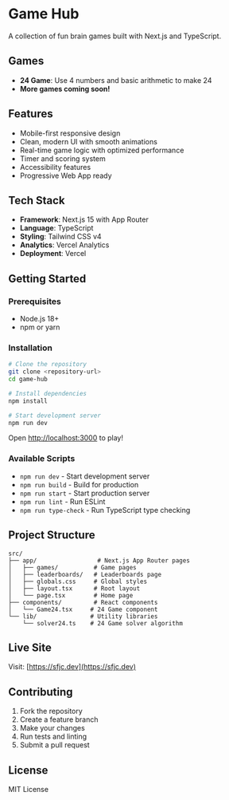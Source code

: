 # Game Hub

A collection of fun brain games built with Next.js and TypeScript.

## Games

- **24 Game**: Use 4 numbers and basic arithmetic to make 24
- **More games coming soon!**

## Features

- Mobile-first responsive design
- Clean, modern UI with smooth animations
- Real-time game logic with optimized performance
- Timer and scoring system
- Accessibility features
- Progressive Web App ready

## Tech Stack

- **Framework**: Next.js 15 with App Router
- **Language**: TypeScript
- **Styling**: Tailwind CSS v4
- **Analytics**: Vercel Analytics
- **Deployment**: Vercel

## Getting Started

### Prerequisites

- Node.js 18+ 
- npm or yarn

### Installation

```bash
# Clone the repository
git clone <repository-url>
cd game-hub

# Install dependencies
npm install

# Start development server
npm run dev
```

Open [http://localhost:3000](http://localhost:3000) to play!

### Available Scripts

- `npm run dev` - Start development server
- `npm run build` - Build for production
- `npm run start` - Start production server
- `npm run lint` - Run ESLint
- `npm run type-check` - Run TypeScript type checking

## Project Structure

```
src/
├── app/                 # Next.js App Router pages
│   ├── games/          # Game pages
│   ├── leaderboards/   # Leaderboards page
│   ├── globals.css     # Global styles
│   ├── layout.tsx      # Root layout
│   └── page.tsx        # Home page
├── components/         # React components
│   └── Game24.tsx     # 24 Game component
└── lib/               # Utility libraries
    └── solver24.ts    # 24 Game solver algorithm
```

## Live Site

Visit: [https://sfjc.dev](https://sfjc.dev)

## Contributing

1. Fork the repository
2. Create a feature branch
3. Make your changes
4. Run tests and linting
5. Submit a pull request

## License

MIT License
